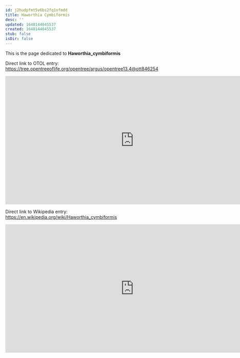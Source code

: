 ```yaml
---
id: j2hudpfmt5v6bs2fq1ofmdd
title: Haworthia Cymbiformis
desc: ''
updated: 1648144045537
created: 1648144045537
stub: false
isDir: false
---
```

This is the page dedicated to **Haworthia_cymbiformis**


Direct link to OTOL entry: https://tree.opentreeoflife.org/opentree/argus/opentree13.4@ott846254



<html>
    <body>
    <iframe src="https://tree.opentreeoflife.org/opentree/argus/opentree13.4@ott846254"
    width="800" height="400" frameborder="0" allowfullscreen> </iframe>
    </body>
</html>
    


Direct link to Wikipedia entry: https://en.wikipedia.org/wiki/Haworthia_cymbiformis



<html>
    <body>
    <iframe src="https://en.wikipedia.org/wiki/Haworthia_cymbiformis"
    width="800" height="400" frameborder="0" allowfullscreen> </iframe>
    </body>
</html>
    
